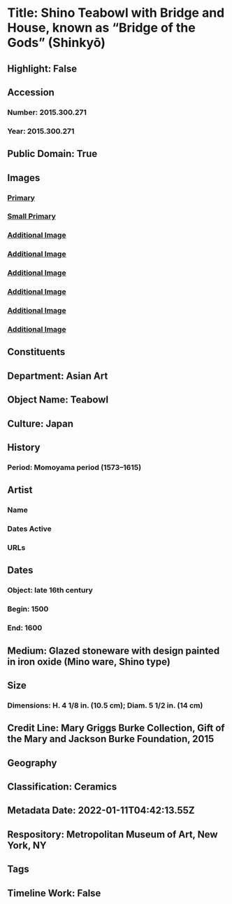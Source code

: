 # Title: Shino Teabowl with Bridge and House, known as “Bridge of the Gods” (Shinkyō)
## Highlight: False
## Accession
### Number: 2015.300.271
### Year: 2015.300.271
## Public Domain: True
## Images
### [Primary](https://images.metmuseum.org/CRDImages/as/original/LC-2015_300_271_001.jpg)
### [Small Primary](https://images.metmuseum.org/CRDImages/as/web-large/LC-2015_300_271_001.jpg)
### [Additional Image](https://images.metmuseum.org/CRDImages/as/original/LC-2015_300_271_002.jpg)
### [Additional Image](https://images.metmuseum.org/CRDImages/as/original/DP369059.jpg)
### [Additional Image](https://images.metmuseum.org/CRDImages/as/original/DP369060.jpg)
### [Additional Image](https://images.metmuseum.org/CRDImages/as/original/DP369061.jpg)
### [Additional Image](https://images.metmuseum.org/CRDImages/as/original/DP369062.jpg)
### [Additional Image](https://images.metmuseum.org/CRDImages/as/original/DP369064.jpg)
## Constituents
## Department: Asian Art
## Object Name: Teabowl
## Culture: Japan
## History
### Period: Momoyama period (1573–1615)
## Artist
### Name
### Dates Active
### URLs
## Dates
### Object: late 16th century
### Begin: 1500
### End: 1600
## Medium: Glazed stoneware with design painted in iron oxide (Mino ware, Shino type)
## Size
### Dimensions: H. 4 1/8 in. (10.5 cm); Diam. 5 1/2 in. (14 cm)
## Credit Line: Mary Griggs Burke Collection, Gift of the Mary and Jackson Burke Foundation, 2015
## Geography
## Classification: Ceramics
## Metadata Date: 2022-01-11T04:42:13.55Z
## Respository: Metropolitan Museum of Art, New York, NY
## Tags
## Timeline Work: False